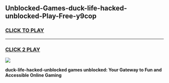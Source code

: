 
## Unblocked-Games-duck-life-hacked-unblocked-Play-Free-y9cop
<h3>
<a href="https://premium76.site?title=duck-life-hacked-unblocked&ref=23A">CLICK TO PLAY</a></h3>
<hr>

<h3>
<a href="https://premium76.site?title=duck-life-hacked-unblocked&ref=23A">CLICK 2 PLAY</a>
  
</h3>

<a href="https://premium76.site?title=duck-life-hacked-unblocked&ref=23A"><img src="https://clearcache.store/games.png"></a>


**duck-life-hacked-unblocked games unblocked: Your Gateway to Fun and Accessible Online Gaming**

